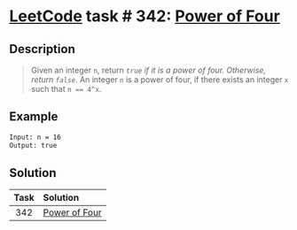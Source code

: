 # [LeetCode][leetcode] task # 342: [Power of Four][task]

Description
-----------

> Given an integer `n`, return _`true` if it is a power of four. Otherwise, return `false`_.
> An integer `n` is a power of four, if there exists an integer `x` such that `n == 4^x`.

Example
-------

```sh
Input: n = 16
Output: true
```

Solution
--------

| Task | Solution                  |
|:----:|:--------------------------|
| 342  | [Power of Four][solution] |


[leetcode]: <http://leetcode.com/>
[task]: <https://leetcode.com/problems/happy-number/>
[solution]: <https://github.com/wellaxis/praxis-leetcode/blob/main/src/main/java/com/witalis/praxis/leetcode/task/h4/p342/option/Practice.java>
